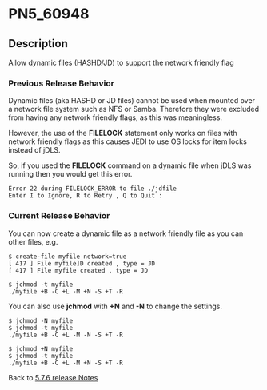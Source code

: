 # PN5_60948

<PageHeader />

## Description

Allow dynamic files (HASHD/JD) to support the network friendly flag

### Previous Release Behavior

Dynamic files (aka HASHD or JD files) cannot be used when mounted over a network file system such as NFS or Samba. Therefore they were excluded from having any network friendly flags, as this was meaningless.

However, the use of the **FILELOCK** statement only works on files with network friendly flags as this causes JEDI to use OS locks for item locks instead of jDLS.

So, if you used the **FILELOCK** command on a dynamic file when jDLS was running then you would get this error.

```
Error 22 during FILELOCK_ERROR to file ./jdfile
Enter I to Ignore, R to Retry , Q to Quit :
```

### Current Release Behavior

You can now create a dynamic file as a network friendly file as you can other files, e.g.

```
$ create-file myfile network=true
[ 417 ] File myfile]D created , type = JD
[ 417 ] File myfile created , type = JD

$ jchmod -t myfile
./myfile +B -C +L -M +N -S +T -R
```

You can also use **jchmod** with **+N** and **-N** to change the settings.

```
$ jchmod -N myfile
$ jchmod -t myfile
./myfile +B -C +L -M -N -S +T -R

$ jchmod +N myfile
$ jchmod -t myfile
./myfile +B -C +L -M +N -S +T -R
```

Back to [5.7.6 release Notes](../jbase-5.7.6-release-notes/README.md)

  
<PageFooter />
